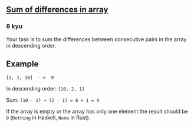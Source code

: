 <h2><a href=https://www.codewars.com/kata/5b73fe9fb3d9776fbf00009e/train/javascript target="_blank">Sum of differences in array</a></h2><h3>8 kyu</h3><p>Your task is to sum the differences between consecutive pairs in the array in descending order.</p><h2 id="example">Example</h2><pre><code>[2, 1, 10]  --&gt;  9</code></pre><p>In descending order: <code>[10, 2, 1]</code></p><p>Sum: <code>(10 - 2) + (2 - 1) = 8 + 1 = 9</code></p><p>If the array is empty or the array has only one element the result should be <code>0</code> (<code>Nothing</code> in Haskell, <code>None</code> in Rust).</p>